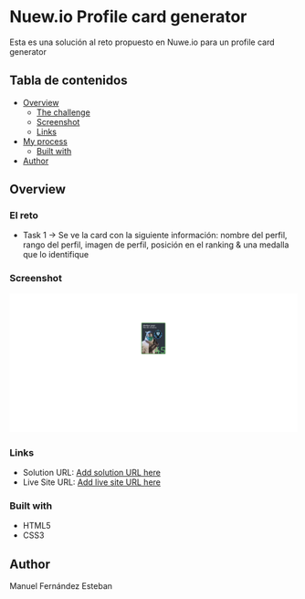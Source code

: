 # Nuew.io Profile card generator


Esta es una solución al reto propuesto en Nuwe.io para un profile card generator

## Tabla de contenidos

- [Overview](#overview)
  - [The challenge](#the-challenge)
  - [Screenshot](#screenshot)
  - [Links](#links)
- [My process](#my-process)
  - [Built with](#built-with) 
- [Author](#author)




## Overview

### El reto


*  Task 1 → Se ve la card con la siguiente información: nombre del perfil, rango del perfil, imagen de perfil, posición en el ranking & una medalla que lo identifique

### Screenshot

![](./screenshot-card-profile.png)


### Links

- Solution URL: [Add solution URL here](https://github.com/ManuelFernandezEsteban/profile-card.git)
- Live Site URL: [Add live site URL here](https://manuelfernandezesteban.github.io/profile-card/)


### Built with

- HTML5
- CSS3




## Author


Manuel Fernández Esteban


